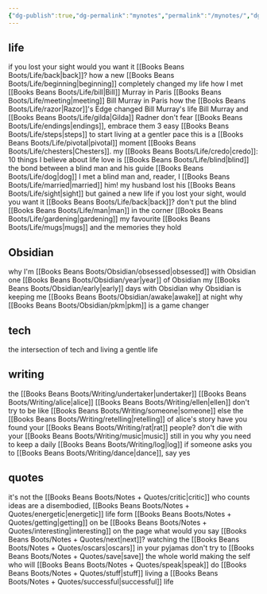 ```yaml
---
{"dg-publish":true,"dg-permalink":"mynotes","permalink":"/mynotes/","dgHomeLink":true,"dgPassFrontmatter":false}
---
```



## life

if you lost your sight would you want it [[Books Beans Boots/Life/back|back]]?
how a new [[Books Beans Boots/Life/beginning|beginning]] completely changed my life
how I met [[Books Beans Boots/Life/bill|Bill]] Murray in Paris
[[Books Beans Boots/Life/meeting|meeting]] Bill Murray in Paris
how the [[Books Beans Boots/Life/razor|Razor]]'s Edge changed Bill Murray's life
Bill Murray and [[Books Beans Boots/Life/gilda|Gilda]] Radner
don't fear [[Books Beans Boots/Life/endings|endings]], embrace them
3 easy [[Books Beans Boots/Life/steps|steps]] to start living at a gentler pace
this is a [[Books Beans Boots/Life/pivotal|pivotal]] moment 
[[Books Beans Boots/Life/chesters|Chesters]].
my [[Books Beans Boots/Life/credo|credo]]: 10 things I believe about life
love is [[Books Beans Boots/Life/blind|blind]]
the bond between a blind man and his guide [[Books Beans Boots/Life/dog|dog]]
I met a blind man and, reader, I [[Books Beans Boots/Life/married|married]] him!
my husband lost his [[Books Beans Boots/Life/sight|sight]] but gained a new life
if you lost your sight, would you want it [[Books Beans Boots/Life/back|back]]?
don't put the blind [[Books Beans Boots/Life/man|man]] in the corner
[[Books Beans Boots/Life/gardening|gardening]]
my favourite [[Books Beans Boots/Life/mugs|mugs]] and the memories they hold

## Obsidian

why I'm [[Books Beans Boots/Obsidian/obsessed|obsessed]] with Obsidian 
one [[Books Beans Boots/Obsidian/year|year]] of Obsidian
my [[Books Beans Boots/Obsidian/early|early]] days with Obsidian 
why Obsidian is keeping me [[Books Beans Boots/Obsidian/awake|awake]] at night
why [[Books Beans Boots/Obsidian/pkm|pkm]] is a game changer 

## tech

the intersection of tech and living a gentle life

## writing

the [[Books Beans Boots/Writing/undertaker|undertaker]]
[[Books Beans Boots/Writing/alice|alice]]
[[Books Beans Boots/Writing/ellen|ellen]]
don't try to be like [[Books Beans Boots/Writing/someone|someone]] else
the [[Books Beans Boots/Writing/retelling|retelling]] of alice's story
have you found your [[Books Beans Boots/Writing/rat|rat]] people?
don't die with your [[Books Beans Boots/Writing/music|music]] still in you
why you need to keep a daily [[Books Beans Boots/Writing/log|log]]
if someone asks you to [[Books Beans Boots/Writing/dance|dance]], say yes

## quotes

it's not the [[Books Beans Boots/Notes + Quotes/critic|critic]] who counts
ideas are a disembodied, [[Books Beans Boots/Notes + Quotes/energetic|energetic]] life form
[[Books Beans Boots/Notes + Quotes/getting|getting]] on
be [[Books Beans Boots/Notes + Quotes/interesting|interesting]] on the page
what would you say [[Books Beans Boots/Notes + Quotes/next|next]]?
watching the [[Books Beans Boots/Notes + Quotes/oscars|oscars]] in your pyjamas
don't try to [[Books Beans Boots/Notes + Quotes/save|save]] the whole world
making the self who will [[Books Beans Boots/Notes + Quotes/speak|speak]]
do [[Books Beans Boots/Notes + Quotes/stuff|stuff]]
living a [[Books Beans Boots/Notes + Quotes/successful|successful]] life


